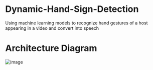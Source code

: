 # Dynamic-Hand-Sign-Detection

Using machine learning models to recognize hand gestures of a host appearing in a video and convert into speech

# Architecture Diagram

![image](https://user-images.githubusercontent.com/85055879/205152913-01672780-8bf1-48ff-9fbd-be6bca509683.png)
